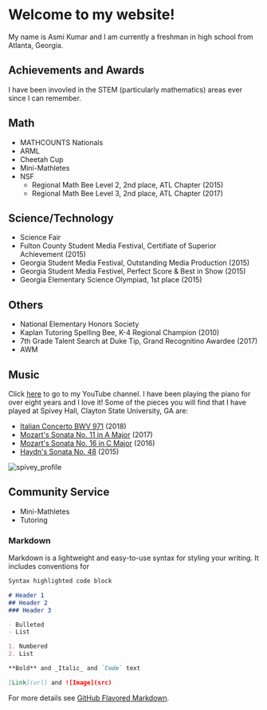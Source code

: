 # Welcome to my website!

My name is Asmi Kumar and I am currently a freshman in high school from Atlanta, Georgia. 

## Achievements and Awards
I have been invovled in the STEM (particularly mathematics) areas ever since I can remember.
## Math
- MATHCOUNTS Nationals
- ARML
- Cheetah Cup
- Mini-Mathletes 
- NSF 
  - Regional Math Bee Level 2, 2nd place, ATL Chapter (2015)
  - Regional Math Bee Level 3, 2nd place, ATL Chapter (2017)
  
## Science/Technology
- Science Fair
- Fulton County Student Media Festival, Certifiate of Superior Achievement (2015)
- Georgia Student Media Festival, Outstanding Media Production (2015)
- Georgia Student Media Festivel, Perfect Score & Best in Show (2015)
- Georgia Elementary Science Olympiad, 1st place (2015)

## Others
- National Elementary Honors Society
- Kaplan Tutoring Spelling Bee, K-4 Regional Champion (2010)
- 7th Grade Talent Search at Duke Tip, Grand Recognitino Awardee (2017)
- AWM 

## Music
Click [here](https://www.youtube.com/user/AgniAsmi) to go to my YouTube channel.
I have been playing the piano for over eight years and I love it! Some of the pieces you will find that I have played at Spivey Hall, Clayton State University, GA are: 
- [Italian Concerto BWV 971](https://www.youtube.com/watch?v=cCm9cuC6L44) (2018)
- [Mozart's Sonata No. 11 in A Major](https://www.youtube.com/watch?v=2_EveVgN3Ko) (2017)
- [Mozart's Sonata No. 16 in C Major](https://www.youtube.com/watch?v=bMUg5aIvpaQ) (2016)
- [Haydn's Sonata No. 48](https://www.youtube.com/watch?v=w0qX87ZdOdY) (2015)

![spivey_profile](https://user-images.githubusercontent.com/30330886/44962801-207aba00-aef3-11e8-8d42-ca70a61b0745.PNG)

## Community Service
- Mini-Mathletes
- Tutoring

### Markdown

Markdown is a lightweight and easy-to-use syntax for styling your writing. It includes conventions for

```markdown
Syntax highlighted code block

# Header 1
## Header 2
### Header 3

- Bulleted
- List

1. Numbered
2. List

**Bold** and _Italic_ and `Code` text

[Link](url) and ![Image](src)
```

For more details see [GitHub Flavored Markdown](https://guides.github.com/features/mastering-markdown/).

